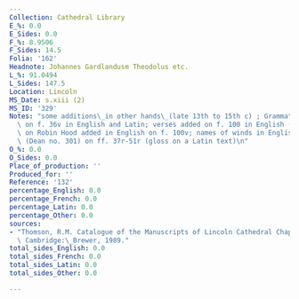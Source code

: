 ```yaml
---
Collection: Cathedral Library
E_%: 0.0
E_Sides: 0.0
F_%: 8.9506
F_Sides: 14.5
Folia: '162'
Headnote: Johannes Gardlandusm Theodolus etc.
L_%: 91.0494
L_Sides: 147.5
Location: Lincoln
MS_Date: s.xiii (2)
MS_ID: '329'
Notes: "some additions\_in other hands\_(late 13th to 15th c) ; Grammatical notes\
  \ on f. 36v in English and Latin; verses added on f. 100 in English (14th C) ; verses\
  \ on Robin Hood added in English on f. 100v; names of winds in English on f. 151rFrench\
  \ (Dean no. 301) on ff. 37r-51r (gloss on a Latin text)\n"
O_%: 0.0
O_Sides: 0.0
Place_of_production: ''
Produced_for: ''
Reference: '132'
percentage_English: 0.0
percentage_French: 0.0
percentage_Latin: 0.0
percentage_Other: 0.0
sources:
- "Thomson, R.M. Catalogue of the Manuscripts of Lincoln Cathedral Chapter Library.\
  \ Cambridge:\_Brewer, 1989."
total_sides_English: 0.0
total_sides_French: 0.0
total_sides_Latin: 0.0
total_sides_Other: 0.0

---
```

